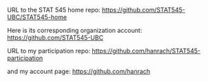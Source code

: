 URL to the STAT 545 home repo:
https://github.com/STAT545-UBC/STAT545-home

Here is its corresponding organization account:
https://github.com/STAT545-UBC

URL to my participation repo:
https://github.com/hanrach/STAT545-participation

and my account page:
https://github.com/hanrach
